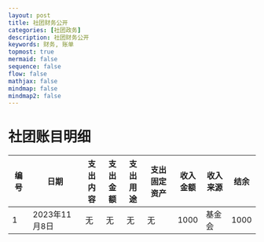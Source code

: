 ```yaml
---
layout: post
title: 社团财务公开
categories: [社团政务]
description: 社团财务公开
keywords: 财务, 账单
topmost: true
mermaid: false
sequence: false
flow: false
mathjax: false
mindmap: false
mindmap2: false
---
```


# 社团账目明细

| 编号 | 日期          | 支出<br>内容 | 支出<br>金额 | 支出<br>用途 | 支出<br>固定资产 | 收入<br>金额 | 收入<br>来源 | 结余 |
| ---- | ------------- | ------------ | ------------ | ------------ | ---------------- | ------------ | ------------ | ---- |
| 1    | 2023年11月8日 | 无           | 无           | 无           | 无               | 1000         | 基金会       | 1000 |
